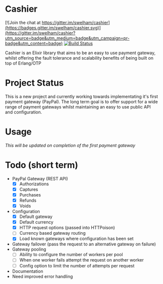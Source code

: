# Cashier

[![Join the chat at https://gitter.im/swelham/cashier](https://badges.gitter.im/swelham/cashier.svg)](https://gitter.im/swelham/cashier?utm_source=badge&utm_medium=badge&utm_campaign=pr-badge&utm_content=badge) [![Build Status](https://travis-ci.org/swelham/cashier.svg?branch=master)](https://travis-ci.org/swelham/cashier)

Cashier is an Elixir library that aims to be an easy to use payment gateway, whilst offering the fault tolerance and scalability benefits of being built on top of Erlang/OTP

# Project Status

This is a new project and currently working towards implementating it's first payment gateway (PayPal).
The long term goal is to offer support for a wide range of payment gateways whilst maintaining an
easy to use public API and configuration.

# Usage

*This will be updated on completion of the first payment gateway*

# Todo (short term)
 
* PayPal Gateway (REST API)
  - [x] Authorizations
  - [x] Captures
  - [x] Purchases
  - [x] Refunds
  - [x] Voids
* Configuration
  - [x] Default gateway
  - [x] Default currency
  - [x] HTTP request options (passed into HTTPoison)
  - [ ] Currency based gateway routing
  - [x] Load known gateways where configuration has been set
* Gateway failover (pass the request to an alternative gateway on failure)
* Gateway pooling
  - [ ] Ability to configure the number of workers per pool
  - [ ] When one worker fails attempt the request on another worker
  - [ ] Config option to limit the number of attempts per request
* Documentation
* Need improved error handling
